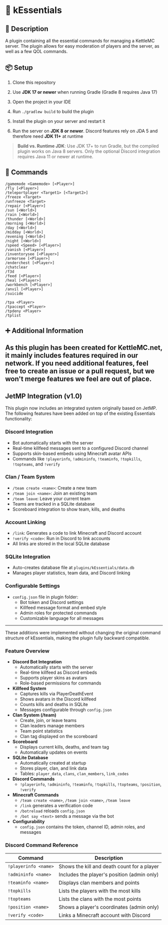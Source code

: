 # 💙 kEssentials

## 📝 Description
A plugin containing all the essential commands for managing a KettleMC server.
The plugin allows for easy moderation of players and the server, as well as a few QOL commands.

## 📦 Setup
1. Clone this repository
2. Use **JDK 17 or newer** when running Gradle (Gradle 8 requires Java 17)
3. Open the project in your IDE
4. Run `./gradlew build` to build the plugin
5. Install the plugin on your server and restart it

6. Run the server on **JDK 8 or newer**. Discord features rely on JDA 5 and therefore need **JDK 11+** at runtime

> **Build vs. Runtime JDK**: Use JDK 17+ to run Gradle, but the compiled plugin works on Java 8 servers. Only the optional Discord integration requires Java 11 or newer at runtime.

## 🧾 Commands
```
/gamemode <Gamemode> [<Player>]
/fly [<Player>]
/teleportplayer <Target1> [<Target2>]
/freeze <Target>
/unfreeze <Target>
/repair [<Player>]
/sun [<World>]
/rain [<World>]
/thunder [<World>]
/morning [<World>]
/day [<World>]
/midday [<World>]
/evening [<World>]
/night [<World>]
/speed <Speed> [<Player>]
/vanish [<Player>]
/inventorysee [<Player>]
/armorsee [<Player>]
/enderchest [<Player>]
/chatclear
/f3d
/feed [<Player>]
/heal [<Player>]
/workbench [<Player>]
/anvil [<Player>]
/suicide

/tpa <Player>
/tpaccept <Player>
/tpdeny <Player>
/tplist
```

## ➕ Additional Information
As this plugin has been created for KettleMC.net, it mainly includes features required in our network. If you need additional features, feel free to create an issue or a pull request, but we won't merge features we feel are out of place.
---

## JetMP Integration (v1.0)

This plugin now includes an integrated system originally based on JetMP. The following features have been added on top of the existing Essentials functionality:

### Discord Integration
- Bot automatically starts with the server
- Real-time killfeed messages sent to a configured Discord channel
- Supports skin-based embeds using Minecraft avatar APIs
- Commands like `!playerinfo`, `!admininfo`, `!teaminfo`, `!topkills`, `!topteams`, and `!verify`

### Clan / Team System
- `/team create <name>`: Create a new team
- `/team join <name>`: Join an existing team
- `/team leave`: Leave your current team
- Teams are tracked in a SQLite database
- Scoreboard integration to show team, kills, and deaths

### Account Linking
- `/link`: Generates a code to link Minecraft and Discord account
- `!verify <code>`: Run in Discord to link accounts
- All links are stored in the local SQLite database

### SQLite Integration
- Auto-creates database file at `plugins/kEssentials/data.db`
- Manages player statistics, team data, and Discord linking

### Configurable Settings
- `config.json` file in plugin folder:
  - Bot token and Discord settings
  - Killfeed message format and embed style
  - Admin roles for protected commands
  - Customizable language for all messages

---

These additions were implemented without changing the original command structure of kEssentials, making the plugin fully backward compatible.

### Feature Overview

- **Discord Bot Integration**
  - Automatically starts with the server
  - Real-time killfeed as Discord embeds
  - Supports player skins as avatars
  - Role-based permissions for commands
- **Killfeed System**
  - Captures kills via PlayerDeathEvent
  - Shows avatars in the Discord killfeed
  - Counts kills and deaths in SQLite
  - Messages configurable through `config.json`
- **Clan System (/team)**
  - Create, join, or leave teams
  - Clan leaders manage members
  - Team point statistics
  - Clan tag displayed on the scoreboard
- **Scoreboard**
  - Displays current kills, deaths, and team tag
  - Automatically updates on events
- **SQLite Database**
  - Automatically created at startup
  - Stores player, clan, and link data
  - Tables: `player_data`, `clans`, `clan_members`, `link_codes`
- **Discord Commands**
  - `!playerinfo`, `!admininfo`, `!teaminfo`, `!topkills`, `!topteams`, `!position`, `!verify`
- **Minecraft Commands**
  - `/team create <name>`, `/team join <name>`, `/team leave`
  - `/link` generates a verification code
  - `/botreload` reloads `config.json`
  - `/bot say <text>` sends a message via the bot
- **Configurability**
  - `config.json` contains the token, channel ID, admin roles, and messages

### Discord Command Reference

| Command | Description |
|---------|-------------|
| `!playerinfo <name>` | Shows the kill and death count for a player |
| `!admininfo <name>` | Includes the player's position (admin only) |
| `!teaminfo <name>` | Displays clan members and points |
| `!topkills` | Lists the players with the most kills |
| `!topteams` | Lists the clans with the most points |
| `!position <name>` | Shows a player's coordinates (admin only) |
| `!verify <code>` | Links a Minecraft account with Discord |

